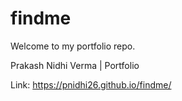 # findme
Welcome to my portfolio repo.

Prakash Nidhi Verma | Portfolio

Link: https://pnidhi26.github.io/findme/
